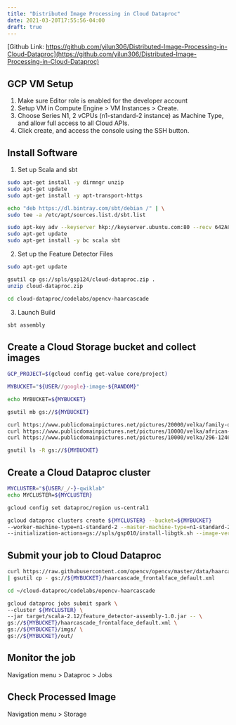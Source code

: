 ```yaml
---
title: "Distributed Image Processing in Cloud Dataproc"
date: 2021-03-20T17:55:56-04:00
draft: true
---
```


[Github Link: https://github.com/yilun306/Distributed-Image-Processing-in-Cloud-Dataproc](https://github.com/yilun306/Distributed-Image-Processing-in-Cloud-Dataproc)
## GCP VM Setup
1. Make sure Editor role is enabled for the developer account
2. Setup VM in Compute Engine > VM Instances > Create.
3. Choose Series N1, 2 vCPUs (n1-standard-2 instance) as Machine Type, and allow full access to all Cloud APIs.
4. Click create, and access the console using the SSH button.

## Install Software
1. Set up Scala and sbt
```bash
sudo apt-get install -y dirmngr unzip
sudo apt-get update
sudo apt-get install -y apt-transport-https
```
```bash
echo "deb https://dl.bintray.com/sbt/debian /" | \
sudo tee -a /etc/apt/sources.list.d/sbt.list
```
```bash
sudo apt-key adv --keyserver hkp://keyserver.ubuntu.com:80 --recv 642AC823
sudo apt-get update
sudo apt-get install -y bc scala sbt
```

2. Set up the Feature Detector Files
```bash
sudo apt-get update
```
```bash
gsutil cp gs://spls/gsp124/cloud-dataproc.zip .
unzip cloud-dataproc.zip
```
```bash
cd cloud-dataproc/codelabs/opencv-haarcascade
```
3. Launch Build
```bash
sbt assembly
```

## Create a Cloud Storage bucket and collect images
```bash
GCP_PROJECT=$(gcloud config get-value core/project)
```
```bash
MYBUCKET="${USER//google}-image-${RANDOM}"
```
```bash
echo MYBUCKET=${MYBUCKET}
```
```bash
gsutil mb gs://${MYBUCKET}
```
```bash
curl https://www.publicdomainpictures.net/pictures/20000/velka/family-of-three-871290963799xUk.jpg | gsutil cp - gs://${MYBUCKET}/imgs/family-of-three.jpg
curl https://www.publicdomainpictures.net/pictures/10000/velka/african-woman-331287912508yqXc.jpg | gsutil cp - gs://${MYBUCKET}/imgs/african-woman.jpg
curl https://www.publicdomainpictures.net/pictures/10000/velka/296-1246658839vCW7.jpg | gsutil cp - gs://${MYBUCKET}/imgs/classroom.jpg
```
```bash
gsutil ls -R gs://${MYBUCKET}
```

## Create a Cloud Dataproc cluster
```bash
MYCLUSTER="${USER/_/-}-qwiklab"
echo MYCLUSTER=${MYCLUSTER}
```
```bash
gcloud config set dataproc/region us-central1
```
```bash
gcloud dataproc clusters create ${MYCLUSTER} --bucket=${MYBUCKET} 
--worker-machine-type=n1-standard-2 --master-machine-type=n1-standard-2 
--initialization-actions=gs://spls/gsp010/install-libgtk.sh --image-version=2.0  
```

## Submit your job to Cloud Dataproc
```bash
curl https://raw.githubusercontent.com/opencv/opencv/master/data/haarcascades/haarcascade_frontalface_default.xml 
| gsutil cp - gs://${MYBUCKET}/haarcascade_frontalface_default.xml
```
```bash
cd ~/cloud-dataproc/codelabs/opencv-haarcascade
```
```bash
gcloud dataproc jobs submit spark \
--cluster ${MYCLUSTER} \
--jar target/scala-2.12/feature_detector-assembly-1.0.jar -- \
gs://${MYBUCKET}/haarcascade_frontalface_default.xml \
gs://${MYBUCKET}/imgs/ \
gs://${MYBUCKET}/out/
```
## Monitor the job
Navigation menu > Dataproc > Jobs

## Check Processed Image
Navigation menu > Storage